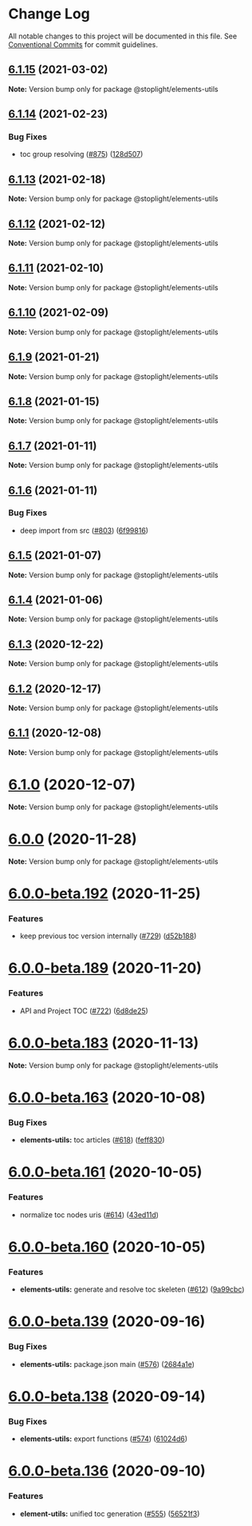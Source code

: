 # Change Log

All notable changes to this project will be documented in this file.
See [Conventional Commits](https://conventionalcommits.org) for commit guidelines.

## [6.1.15](https://github.com/stoplightio/elements/compare/v6.1.14...v6.1.15) (2021-03-02)

**Note:** Version bump only for package @stoplight/elements-utils





## [6.1.14](https://github.com/stoplightio/elements/compare/v6.1.13...v6.1.14) (2021-02-23)


### Bug Fixes

* toc group resolving ([#875](https://github.com/stoplightio/elements/issues/875)) ([128d507](https://github.com/stoplightio/elements/commit/128d507eb8e069a427ca585161016665113edc54))





## [6.1.13](https://github.com/stoplightio/elements/compare/v6.1.12...v6.1.13) (2021-02-18)

**Note:** Version bump only for package @stoplight/elements-utils





## [6.1.12](https://github.com/stoplightio/elements/compare/v6.1.11...v6.1.12) (2021-02-12)

**Note:** Version bump only for package @stoplight/elements-utils





## [6.1.11](https://github.com/stoplightio/elements/compare/v6.1.10...v6.1.11) (2021-02-10)

**Note:** Version bump only for package @stoplight/elements-utils





## [6.1.10](https://github.com/stoplightio/elements/compare/v6.1.9...v6.1.10) (2021-02-09)

**Note:** Version bump only for package @stoplight/elements-utils





## [6.1.9](https://github.com/stoplightio/elements/compare/v6.1.8...v6.1.9) (2021-01-21)

**Note:** Version bump only for package @stoplight/elements-utils





## [6.1.8](https://github.com/stoplightio/elements/compare/v6.1.7...v6.1.8) (2021-01-15)

**Note:** Version bump only for package @stoplight/elements-utils





## [6.1.7](https://github.com/stoplightio/elements/compare/v6.1.6...v6.1.7) (2021-01-11)

**Note:** Version bump only for package @stoplight/elements-utils





## [6.1.6](https://github.com/stoplightio/elements/compare/v6.1.5...v6.1.6) (2021-01-11)


### Bug Fixes

* deep import from src ([#803](https://github.com/stoplightio/elements/issues/803)) ([6f99816](https://github.com/stoplightio/elements/commit/6f9981666a72302a08e81cd737c7c12c9fac213b))





## [6.1.5](https://github.com/stoplightio/elements/compare/v6.1.4...v6.1.5) (2021-01-07)

**Note:** Version bump only for package @stoplight/elements-utils





## [6.1.4](https://github.com/stoplightio/elements/compare/v6.1.3...v6.1.4) (2021-01-06)

**Note:** Version bump only for package @stoplight/elements-utils





## [6.1.3](https://github.com/stoplightio/elements/compare/v6.1.2...v6.1.3) (2020-12-22)

**Note:** Version bump only for package @stoplight/elements-utils





## [6.1.2](https://github.com/stoplightio/elements/compare/v6.1.1...v6.1.2) (2020-12-17)

**Note:** Version bump only for package @stoplight/elements-utils





## [6.1.1](https://github.com/stoplightio/elements/compare/v6.1.0...v6.1.1) (2020-12-08)

**Note:** Version bump only for package @stoplight/elements-utils





# [6.1.0](https://github.com/stoplightio/elements/compare/v6.0.3...v6.1.0) (2020-12-07)

**Note:** Version bump only for package @stoplight/elements-utils





# [6.0.0](https://github.com/stoplightio/elements/compare/v6.0.0-beta.192...v6.0.0) (2020-11-28)

**Note:** Version bump only for package @stoplight/elements-utils





# [6.0.0-beta.192](https://github.com/stoplightio/elements/compare/v6.0.0-beta.191...v6.0.0-beta.192) (2020-11-25)


### Features

* keep previous toc version internally ([#729](https://github.com/stoplightio/elements/issues/729)) ([d52b188](https://github.com/stoplightio/elements/commit/d52b188aebbc1d24957520495954d6c8c5141126))





# [6.0.0-beta.189](https://github.com/stoplightio/elements/compare/v6.0.0-beta.188...v6.0.0-beta.189) (2020-11-20)


### Features

* API and Project TOC ([#722](https://github.com/stoplightio/elements/issues/722)) ([6d8de25](https://github.com/stoplightio/elements/commit/6d8de25fe721333211bd73fa32432fd541f42a7f))





# [6.0.0-beta.183](https://github.com/stoplightio/elements/compare/v6.0.0-beta.182...v6.0.0-beta.183) (2020-11-13)

**Note:** Version bump only for package @stoplight/elements-utils





# [6.0.0-beta.163](https://github.com/stoplightio/elements/compare/v6.0.0-beta.162...v6.0.0-beta.163) (2020-10-08)


### Bug Fixes

* **elements-utils:** toc articles ([#618](https://github.com/stoplightio/elements/issues/618)) ([feff830](https://github.com/stoplightio/elements/commit/feff830cd58b503537ee77f0d18e840d928ffe31))





# [6.0.0-beta.161](https://github.com/stoplightio/elements/compare/v6.0.0-beta.160...v6.0.0-beta.161) (2020-10-05)


### Features

* normalize toc nodes uris ([#614](https://github.com/stoplightio/elements/issues/614)) ([43ed11d](https://github.com/stoplightio/elements/commit/43ed11d8df1407368edfd93ce6a75a6060fa9d97))





# [6.0.0-beta.160](https://github.com/stoplightio/elements/compare/v6.0.0-beta.159...v6.0.0-beta.160) (2020-10-05)


### Features

* **elements-utils:** generate and resolve toc skeleten ([#612](https://github.com/stoplightio/elements/issues/612)) ([9a99cbc](https://github.com/stoplightio/elements/commit/9a99cbc3882536b129159a94e6185dbfc84d40a0))





# [6.0.0-beta.139](https://github.com/stoplightio/elements/compare/v6.0.0-beta.138...v6.0.0-beta.139) (2020-09-16)


### Bug Fixes

* **elements-utils:** package.json main ([#576](https://github.com/stoplightio/elements/issues/576)) ([2684a1e](https://github.com/stoplightio/elements/commit/2684a1eda10ce7bfca9ab512577ffd100b56aa19))





# [6.0.0-beta.138](https://github.com/stoplightio/elements/compare/v6.0.0-beta.137...v6.0.0-beta.138) (2020-09-14)


### Bug Fixes

* **elements-utils:** export functions ([#574](https://github.com/stoplightio/elements/issues/574)) ([61024d6](https://github.com/stoplightio/elements/commit/61024d65edb5e0eee7306653050935a5e3a41c78))





# [6.0.0-beta.136](https://github.com/stoplightio/elements/compare/v6.0.0-beta.135...v6.0.0-beta.136) (2020-09-10)


### Features

* **element-utils:** unified toc generation ([#555](https://github.com/stoplightio/elements/issues/555)) ([56521f3](https://github.com/stoplightio/elements/commit/56521f36a7ada747414d9105a213991b714ac2bb))
